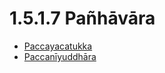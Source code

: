 # 1.5.1.7 Pañhāvāra

* [Paccayacatukka](1.5.1.7/Paccayacatukka.md)
* [Paccanīyuddhāra](1.5.1.7/Paccaniyuddhara.md)
